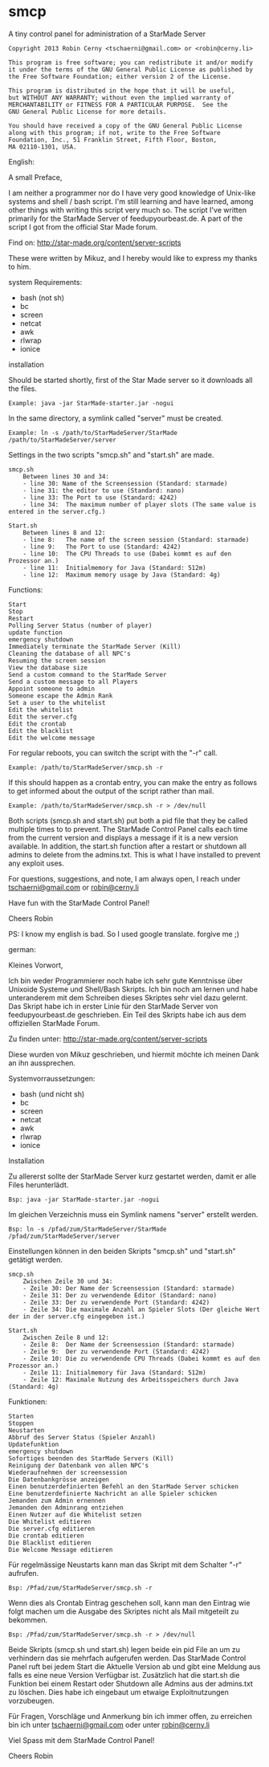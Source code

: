 smcp
====

A tiny control panel for administration of a StarMade Server

	Copyright 2013 Robin Cerny <tschaerni@gmail.com> or <robin@cerny.li>

	This program is free software; you can redistribute it and/or modify
	it under the terms of the GNU General Public License as published by
	the Free Software Foundation; either version 2 of the License.

	This program is distributed in the hope that it will be useful,
	but WITHOUT ANY WARRANTY; without even the implied warranty of
	MERCHANTABILITY or FITNESS FOR A PARTICULAR PURPOSE.  See the
	GNU General Public License for more details.

   	You should have received a copy of the GNU General Public License
	along with this program; if not, write to the Free Software
  	Foundation, Inc., 51 Franklin Street, Fifth Floor, Boston,
	MA 02110-1301, USA.
	
English:

A small Preface,

I am neither a programmer nor do I have very good knowledge of Unix-like systems and shell / bash script. I'm still learning and have learned, among other things with writing this script very much so. The script I've written primarily for the StarMade Server of feedupyourbeast.de. A part of the script I got from the official Star Made forum.

Find on: http://star-made.org/content/server-scripts

These were written by Mikuz, and I hereby would like to express my thanks to him.


system Requirements:

 - bash (not sh)
 - bc
 - screen
 - netcat
 - awk
 - rlwrap
 - ionice

installation

Should be started shortly, first of the Star Made server so it downloads all the files.

	Example: java -jar StarMade-starter.jar -nogui

In the same directory, a symlink called "server" must be created.

	Example: ln -s /path/to/StarMadeServer/StarMade /path/to/StarMadeServer/server

Settings in the two scripts "smcp.sh" and "start.sh" are made.

	smcp.sh	
		Between lines 30 and 34:
		- line 30: Name of the Screensession (Standard: starmade)
		- line 31: the editor to use (Standard: nano)
		- line 33: The Port to use (Standard: 4242)
		- line 34:	The maximum number of player slots (The same value is entered in the server.cfg.)
	
	Start.sh
		Between lines 8 and 12:
		- line 8: 	The name of the screen session (Standard: starmade)
		- line 9:	The Port to use (Standard: 4242)
		- line 10:	The CPU Threads to use (Dabei kommt es auf den Prozessor an.)
		- line 11:	Initialmemory for Java (Standard: 512m)
		- line 12:	Maximum memory usage by Java (Standard: 4g)

Functions:
	
	Start
	Stop
	Restart
	Polling Server Status (number of player)
	update function
	emergency shutdown
	Immediately terminate the StarMade Server (Kill)
	Cleaning the database of all NPC's
	Resuming the screen session
	View the database size
	Send a custom command to the StarMade Server
	Send a custom message to all Players
	Appoint someone to admin
	Someone escape the Admin Rank
	Set a user to the whitelist
	Edit the whitelist
	Edit the server.cfg
	Edit the crontab
	Edit the blacklist
	Edit the welcome message

For regular reboots, you can switch the script with the "-r" call.

	Example: /path/to/StarMadeServer/smcp.sh -r

If this should happen as a crontab entry, you can make the entry as follows to get informed about the output of the script rather than mail.

	Example: /path/to/StarMadeServer/smcp.sh -r > /dev/null


Both scripts (smcp.sh and start.sh) put both a pid file that they be called multiple times to to prevent. 
The StarMade Control Panel calls each time from the current version and displays a message if it is a new version available.
In addition, the start.sh function after a restart or shutdown all admins to delete from the admins.txt. This is what I have installed to prevent any exploit uses.

For questions, suggestions, and note, I am always open, I reach under tschaerni@gmail.com or robin@cerny.li

Have fun with the StarMade Control Panel!

Cheers
Robin

PS: I know my english is bad. So I used google translate. forgive me ;)

german:

Kleines Vorwort,

Ich bin weder Programmierer noch habe ich sehr gute Kenntnisse über Unixoide Systeme und Shell/Bash Skripts. Ich bin noch am lernen und habe unteranderem mit dem Schreiben dieses Skriptes sehr viel dazu gelernt. Das Skript habe ich in erster Linie für den StarMade Server von feedupyourbeast.de geschrieben. Ein Teil des Skripts habe ich aus dem offiziellen StarMade Forum.

Zu finden unter: http://star-made.org/content/server-scripts

Diese wurden von Mikuz geschrieben, und hiermit möchte ich meinen Dank an ihn aussprechen.


Systemvorraussetzungen:

 - bash (und nicht sh)
 - bc
 - screen
 - netcat
 - awk
 - rlwrap
 - ionice

Installation

Zu allererst sollte der StarMade Server kurz gestartet werden, damit er alle Files herunterlädt.

	Bsp: java -jar StarMade-starter.jar -nogui

Im gleichen Verzeichnis muss ein Symlink namens "server" erstellt werden.

	Bsp: ln -s /pfad/zum/StarMadeServer/StarMade /pfad/zum/StarMadeServer/server

Einstellungen können in den beiden Skripts "smcp.sh" und "start.sh" getätigt werden.

	smcp.sh	
		Zwischen Zeile 30 und 34:
		- Zeile 30: Der Name der Screensession (Standard: starmade)
		- Zeile 31: Der zu verwendende Editor (Standard: nano)
		- Zeile 33: Der zu verwendende Port (Standard: 4242)
		- Zeile 34:	Die maximale Anzahl an Spieler Slots (Der gleiche Wert der in der server.cfg eingegeben ist.)
	
	Start.sh
		Zwischen Zeile 8 und 12:
		- Zeile 8: 	Der Name der Screensession (Standard: starmade)
		- Zeile 9:	Der zu verwendende Port (Standard: 4242)
		- Zeile 10:	Die zu verwendende CPU Threads (Dabei kommt es auf den Prozessor an.)
		- Zeile 11:	Initialmemory für Java (Standard: 512m)
		- Zeile 12:	Maximale Nutzung des Arbeitsspeichers durch Java (Standard: 4g)

Funktionen:
	
	Starten
	Stoppen
	Neustarten
	Abbruf des Server Status (Spieler Anzahl)
	Updatefunktion
	emergency shutdown
	Sofortiges beenden des StarMade Servers (Kill)
	Reinigung der Datenbank von allen NPC's
	Wiederaufnehmen der screensession
	Die Datenbankgrösse anzeigen
	Einen benutzerdefinierten Befehl an den StarMade Server schicken
	Eine benutzerdefinierte Nachricht an alle Spieler schicken
	Jemanden zum Admin ernennen
	Jemanden den Adminrang entziehen
	Einen Nutzer auf die Whitelist setzen
	Die Whitelist editieren
	Die server.cfg editieren
	Die crontab editieren
	Die Blacklist editieren
	Die Welcome Message editieren

Für regelmässige Neustarts kann man das Skript mit dem Schalter "-r" aufrufen.

	Bsp: /Pfad/zum/StarMadeServer/smcp.sh -r

Wenn dies als Crontab Eintrag geschehen soll, kann man den Eintrag wie folgt machen um die Ausgabe des Skriptes nicht als Mail mitgeteilt zu bekommen.

	Bsp: /Pfad/zum/StarMadeServer/smcp.sh -r > /dev/null


Beide Skripts (smcp.sh und start.sh) legen beide ein pid File an um zu verhindern das sie mehrfach aufgerufen werden. 
Das StarMade Control Panel ruft bei jedem Start die Aktuelle Version ab und gibt eine Meldung aus falls es eine neue Version Verfügbar ist.
Zusätzlich hat die start.sh die Funktion bei einem Restart oder Shutdown alle Admins aus der admins.txt zu löschen. Dies habe ich eingebaut um etwaige Exploitnutzungen vorzubeugen.

Für Fragen, Vorschläge und Anmerkung bin ich immer offen, zu erreichen bin ich unter tschaerni@gmail.com oder unter robin@cerny.li

Viel Spass mit dem StarMade Control Panel!

Cheers
Robin

